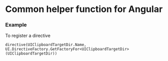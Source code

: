 # Common helper function for Angular 
 
### Example
 
 To register a directive 
 
 `directive(UIClipboardTargetDir.Name, UI.DirectiveFactory.GetFactoryFor<UIClipboardTargetDir>(UIClipboardTargetDir))`
 
 